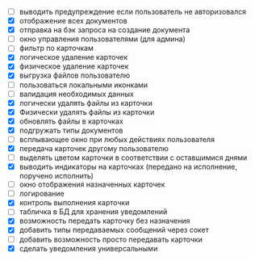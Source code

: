 - [ ] выводить предупреждение если пользователь не авторизовался  
- [x] отображение всех документов 
- [x] отправка на бэк запроса на создание документа
- [ ] окно управления пользователями (для админа)
- [ ] фильтр по карточкам
- [x] логическое удаление карточек
- [x] физическое удаление карточек
- [x] выгрузка файлов пользователю
- [ ] пользоваться локальными иконками
- [ ] валидация необходимых данных
- [x] логически удалять файлы из карточки
- [x] Физически удалять файлы из карточки
- [x] обновлять файлы в карточках 
- [x] подгружать типы документов
- [ ] всплывающее окно при любых действиях пользователя
- [x] передача карточек другому пользователю
- [ ] выделять цветом карточки в соответствии с оставшимися днями
- [x] выводить индикаторы на карточках (передано на исполнение, поручено исполнить)
- [ ] окно отображения назначенных карточек
- [ ] логирование
- [x] контроль выполнения карточки
- [ ] табличка в БД для хранения уведомлений
- [x] возможность передать карточку без назначения
- [x] добавить типы передаваемых сообщений через сокет
- [ ] добавить возможность просто передавать карточки
- [x] сделать уведомления универсальными